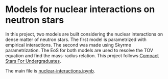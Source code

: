 # Models for nuclear interactions on neutron stars

In this project, two models are built considering the nuclear interactions on dense matter of neutron stars.
The first model is parametrized with empirical interactions. The second was made using Skyrme parametrization.
The EoS for both models are used to resolve the TOV equation and find the mass-radius relation. This project follows [Compact Stars For Undergraduates](https://arxiv.org/pdf/astro-ph/0506417).

The main file is [nuclear-interactions.ipynb](https://github.com/KievL/neutron-stars-mass-radius/blob/main/nuclear-interactions.ipynb).
